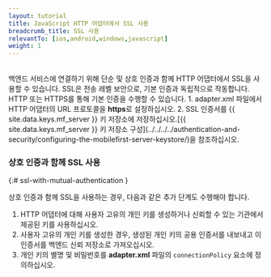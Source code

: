 ```yaml
---
layout: tutorial
title: JavaScript HTTP 어댑터에서 SSL 사용
breadcrumb_title: SSL 사용
relevantTo: [ios,android,windows,javascript]
weight: 1
---
```

<!-- NLS_CHARSET=UTF-8 -->
<br/>
백엔드 서비스에 연결하기 위해 단순 및 상호 인증과 함께 HTTP 어댑터에서 SSL을 사용할 수 있습니다.   
SSL은 전송 레벨 보안으로, 기본 인증과 독립적으로 작동합니다. HTTP 또는 HTTPS를 통해
기본 인증을 수행할 수 있습니다. 1. adapter.xml 파일에서 HTTP 어댑터의 URL 프로토콜을 <b>https</b>로 설정하십시오. 
2. SSL 인증서를 {{ site.data.keys.mf_server }}
키 저장소에 저장하십시오.[{{ site.data.keys.mf_server }} 키 저장소 구성](../../../../authentication-and-security/configuring-the-mobilefirst-server-keystore/)을 참조하십시오.

### 상호 인증과 함께 SSL 사용
{:# ssl-with-mutual-authentication }

상호 인증과 함께 SSL을 사용하는 경우, 다음과 같은 추가 단계도 수행해야 합니다. 

1. HTTP 어댑터에 대해 사용자 고유의 개인 키를 생성하거나 신뢰할 수 있는 기관에서
제공된 키를 사용하십시오. 
2. 사용자 고유의 개인 키를 생성한 경우, 생성된 개인 키의 공용 인증서를
내보내고 이 인증서를 백엔드 신뢰 저장소로 가져오십시오. 
3. 개인 키의 별명 및 비밀번호를 **adapter.xml** 파일의 `connectionPolicy`
요소에 정의하십시오.  
